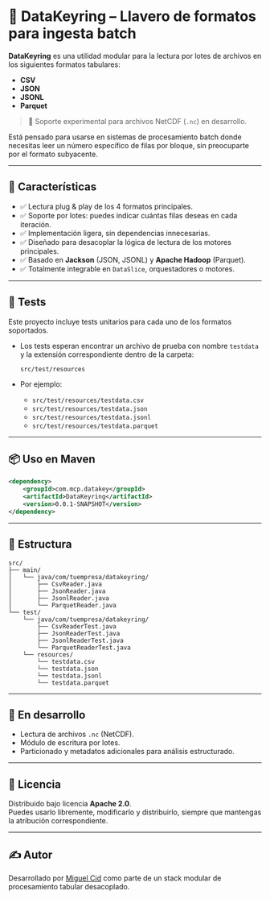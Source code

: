 # 🔐 DataKeyring – Llavero de formatos para ingesta batch

**DataKeyring** es una utilidad modular para la lectura por lotes de archivos en los siguientes formatos tabulares:

- **CSV**
- **JSON**
- **JSONL**
- **Parquet**

> 🧪 Soporte experimental para archivos NetCDF (`.nc`) en desarrollo.

Está pensado para usarse en sistemas de procesamiento batch donde necesitas leer un número específico de filas por bloque, sin preocuparte por el formato subyacente.

---

## 🚀 Características

- ✅ Lectura plug & play de los 4 formatos principales.
- ✅ Soporte por lotes: puedes indicar cuántas filas deseas en cada iteración.
- ✅ Implementación ligera, sin dependencias innecesarias.
- ✅ Diseñado para desacoplar la lógica de lectura de los motores principales.
- ✅ Basado en **Jackson** (JSON, JSONL) y **Apache Hadoop** (Parquet).
- ✅ Totalmente integrable en `DataSlice`, orquestadores o motores.

---

## 🧪 Tests

Este proyecto incluye tests unitarios para cada uno de los formatos soportados.

- Los tests esperan encontrar un archivo de prueba con nombre `testdata` y la extensión correspondiente dentro de la carpeta:
  ```
  src/test/resources
  ```

- Por ejemplo:
  - `src/test/resources/testdata.csv`
  - `src/test/resources/testdata.json`
  - `src/test/resources/testdata.jsonl`
  - `src/test/resources/testdata.parquet`

---

## 📦 Uso en Maven

```xml
<dependency>
	<groupId>com.mcp.datakey</groupId>
	<artifactId>DataKeyring</artifactId>
	<version>0.0.1-SNAPSHOT</version>
</dependency>
```

---

## 🧱 Estructura

```
src/
├── main/
│   └── java/com/tuempresa/datakeyring/
│       ├── CsvReader.java
│       ├── JsonReader.java
│       ├── JsonlReader.java
│       └── ParquetReader.java
└── test/
    └── java/com/tuempresa/datakeyring/
        ├── CsvReaderTest.java
        ├── JsonReaderTest.java
        ├── JsonlReaderTest.java
        └── ParquetReaderTest.java
    └── resources/
        └── testdata.csv
        └── testdata.json
        └── testdata.jsonl
        └── testdata.parquet
```

---

## 🔧 En desarrollo

- Lectura de archivos `.nc` (NetCDF).
- Módulo de escritura por lotes.
- Particionado y metadatos adicionales para análisis estructurado.

---

## 📜 Licencia

Distribuido bajo licencia **Apache 2.0**.  
Puedes usarlo libremente, modificarlo y distribuirlo, siempre que mantengas la atribución correspondiente.

---

## ✍️ Autor

Desarrollado por [Miguel Cid](https://github.com/miguelCidPaz) como parte de un stack modular de procesamiento tabular desacoplado.
